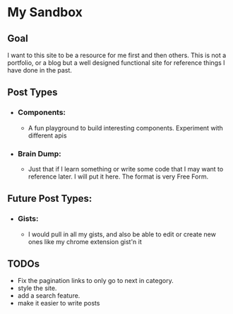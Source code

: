 # My Sandbox  

##  Goal

I want to this site to be a resource for me first and then others. This is not a portfolio, or a blog but a well designed functional site for reference things I have done in the past. 

## Post Types
- ### Components: 
  - A fun playground to build interesting components. Experiment with different apis
- ### Brain Dump: 
  - Just that if I learn something or write some code that I may want to reference later. I will put it here. The format is very Free Form. 

## Future Post Types:
- ### Gists:
  - I would pull in all my gists, and also be able to edit or create new ones like my chrome extension gist'n it



## TODOs
- Fix the pagination links to only go to next in category.
- style the site.
- add a search feature.
- make it easier to write posts